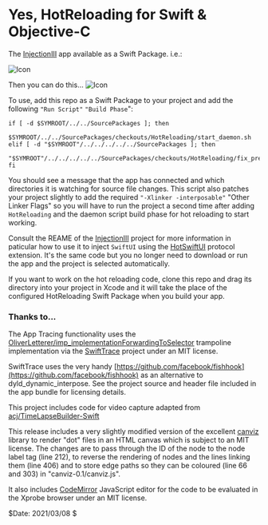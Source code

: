 # Yes, HotReloading for Swift & Objective-C

The [InjectionIII](https://github.com/johnno1962/InjectionIII) app
available as a Swift Package. i.e.:

![Icon](http://johnholdsworth.com/HotAdding.png)

Then you can do this...
![Icon](http://johnholdsworth.com/HotReloading.png)

To use, add this repo as a Swift Package to your project and add
the following `"Run Script"`  `"Build Phase`":

```
if [ -d $SYMROOT/../../SourcePackages ]; then
    $SYMROOT/../../SourcePackages/checkouts/HotReloading/start_daemon.sh
elif [ -d "$SYMROOT"/../../../../../SourcePackages ]; then
    "$SYMROOT"/../../../../../SourcePackages/checkouts/HotReloading/fix_previews.sh
fi
```

You should see a message that the app has connected and which
directories it is watching for source file changes. This script also
patches your project slightly to add the required `"-Xlinker -interposable"` "Other Linker Flags" so you will
have to run the project a second time after adding `HotReloading`
and the daemon script build phase for hot reloading to start working.

Consult the REAME of the [InjectionIII](https://github.com/johnno1962/InjectionIII)
project for more information in paticular how to use it to inject `SwiftUI` using the
[HotSwiftUI](https://github.com/johnno1962/HotSwiftUI) protocol extension. It's
the same code but you no longer need to download or run the app and the project
is selected automatically.

If you want to work on the hot reloading code, clone this repo and drag
its directory into your project in Xcode and it will take the place of the
configured HotReloading Swift Package when you build your app.

### Thanks to...

The App Tracing functionality uses the [OliverLetterer/imp_implementationForwardingToSelector](https://github.com/OliverLetterer/imp_implementationForwardingToSelector) trampoline implementation
via the [SwiftTrace](https://github.com/johnno1962/SwiftTrace) project under an MIT license.

SwiftTrace uses the very handy [https://github.com/facebook/fishhook](https://github.com/facebook/fishhook)
as an alternative to dyld_dynamic_interpose. See the project source and header
file included in the app bundle for licensing details.

This project includes code for video capture adapted from
[acj/TimeLapseBuilder-Swift](https://github.com/acj/TimeLapseBuilder-Swift)

This release includes a very slightly modified version of the excellent
[canviz](https://code.google.com/p/canviz/) library to render "dot" files
in an HTML canvas which is subject to an MIT license. The changes are to pass
through the ID of the node to the node label tag (line 212), to reverse
the rendering of nodes and the lines linking them (line 406) and to
store edge paths so they can be coloured (line 66 and 303) in "canviz-0.1/canviz.js".

It also includes [CodeMirror](http://codemirror.net/) JavaScript editor for
the code to be evaluated in the Xprobe browser under an MIT license.

$Date: 2021/03/08 $
